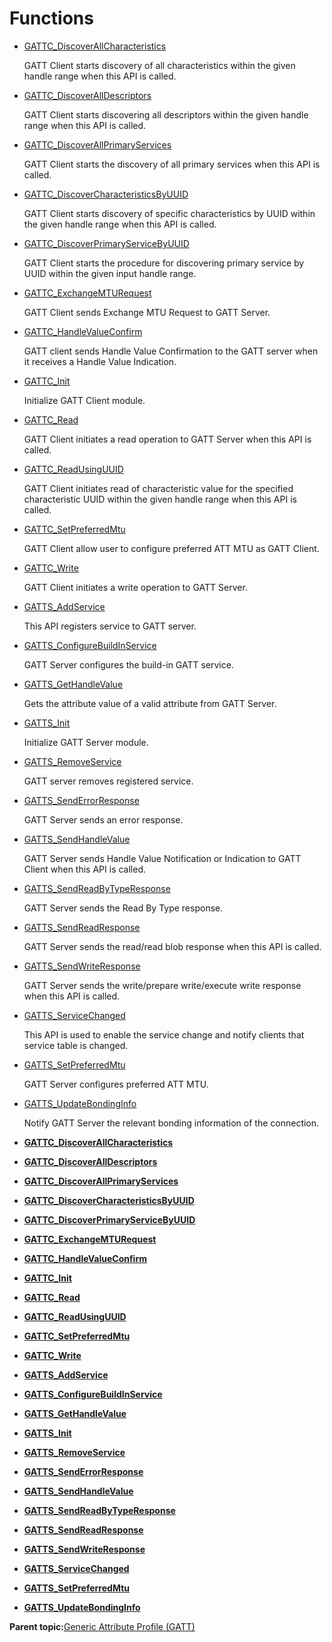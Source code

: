 # Functions

-   [GATTC\_DiscoverAllCharacteristics](GUID-79E7425D-A364-4C4A-850F-87852826DC02.md)

    GATT Client starts discovery of all characteristics within the given handle range when this API is called.

-   [GATTC\_DiscoverAllDescriptors](GUID-C41BBA13-1362-4737-B70B-29B79D2756CF.md)

    GATT Client starts discovering all descriptors within the given handle range when this API is called.

-   [GATTC\_DiscoverAllPrimaryServices](GUID-84B4B7EE-02D7-43B3-8C61-D2E2E187859E.md)

    GATT Client starts the discovery of all primary services when this API is called.

-   [GATTC\_DiscoverCharacteristicsByUUID](GUID-000ECF5B-FF15-4E67-A3E6-6C544A713D7E.md)

    GATT Client starts discovery of specific characteristics by UUID within the given handle range when this API is called.

-   [GATTC\_DiscoverPrimaryServiceByUUID](GUID-D941EEB9-7BC1-467C-9F7F-24E7F2858B30.md)

    GATT Client starts the procedure for discovering primary service by UUID within the given input handle range.

-   [GATTC\_ExchangeMTURequest](GUID-29367C88-4BB1-4BF9-92A5-5A4720CEDFC5.md)

    GATT Client sends Exchange MTU Request to GATT Server.

-   [GATTC\_HandleValueConfirm](GUID-5380FB0F-E862-47BA-96E7-A025291296EC.md)

    GATT client sends Handle Value Confirmation to the GATT server when it receives a Handle Value Indication.

-   [GATTC\_Init](GUID-F3DCBB1F-B83D-4098-A52E-83A12439BB9F.md)

    Initialize GATT Client module.

-   [GATTC\_Read](GUID-9ECAA998-68A4-4E3E-AEA3-EC8214EDBA51.md)

    GATT Client initiates a read operation to GATT Server when this API is called.

-   [GATTC\_ReadUsingUUID](GUID-961C9060-9EE6-4979-8A4A-C3B881CD1A95.md)

    GATT Client initiates read of characteristic value for the specified characteristic UUID within the given handle range when this API is called.

-   [GATTC\_SetPreferredMtu](GUID-3FF165A5-4872-459F-95A4-37623FB53F79.md)

    GATT Client allow user to configure preferred ATT MTU as GATT Client.

-   [GATTC\_Write](GUID-FA02313D-B212-4821-9D59-6032A7231126.md)

    GATT Client initiates a write operation to GATT Server.

-   [GATTS\_AddService](GUID-FAE65EA8-602E-4A67-B015-ED5EACBDBFC0.md)

    This API registers service to GATT server.

-   [GATTS\_ConfigureBuildInService](GUID-ED9B43CD-CA61-493A-A1A1-08FC51907A92.md)

    GATT Server configures the build-in GATT service.

-   [GATTS\_GetHandleValue](GUID-A9778E35-B64F-45F9-B9EC-99102EDAB8F0.md)

    Gets the attribute value of a valid attribute from GATT Server.

-   [GATTS\_Init](GUID-AB1D4278-4AAB-4470-9F8A-12C2A0181155.md)

    Initialize GATT Server module.

-   [GATTS\_RemoveService](GUID-9F374BB0-03D0-4E6F-AF2D-4B0414AE169D.md)

    GATT server removes registered service.

-   [GATTS\_SendErrorResponse](GUID-83D82C20-085C-44EE-8795-545D82BDDE62.md)

    GATT Server sends an error response.

-   [GATTS\_SendHandleValue](GUID-E8652964-0152-4981-8A5A-A130D6B25E25.md)

    GATT Server sends Handle Value Notification or Indication to GATT Client when this API is called.

-   [GATTS\_SendReadByTypeResponse](GUID-C54B1D51-1D47-4E64-ACB9-49C71B434083.md)

    GATT Server sends the Read By Type response.

-   [GATTS\_SendReadResponse](GUID-CD65211F-8D7E-4B35-A235-738A7022ACC5.md)

    GATT Server sends the read/read blob response when this API is called.

-   [GATTS\_SendWriteResponse](GUID-FBC5CD0B-E002-441A-95B2-67D5D52D0E56.md)

    GATT Server sends the write/prepare write/execute write response when this API is called.

-   [GATTS\_ServiceChanged](GUID-F57E9E28-014E-423E-87AD-5920EEF317A5.md)

    This API is used to enable the service change and notify clients that service table is changed.

-   [GATTS\_SetPreferredMtu](GUID-F088B24A-A76B-4DC5-8573-6D88B1467985.md)

    GATT Server configures preferred ATT MTU.

-   [GATTS\_UpdateBondingInfo](GUID-670C68DB-E9F6-41D7-906A-F72766C95494.md)

    Notify GATT Server the relevant bonding information of the connection.


-   **[GATTC\_DiscoverAllCharacteristics](GUID-79E7425D-A364-4C4A-850F-87852826DC02.md)**  

-   **[GATTC\_DiscoverAllDescriptors](GUID-C41BBA13-1362-4737-B70B-29B79D2756CF.md)**  

-   **[GATTC\_DiscoverAllPrimaryServices](GUID-84B4B7EE-02D7-43B3-8C61-D2E2E187859E.md)**  

-   **[GATTC\_DiscoverCharacteristicsByUUID](GUID-000ECF5B-FF15-4E67-A3E6-6C544A713D7E.md)**  

-   **[GATTC\_DiscoverPrimaryServiceByUUID](GUID-D941EEB9-7BC1-467C-9F7F-24E7F2858B30.md)**  

-   **[GATTC\_ExchangeMTURequest](GUID-29367C88-4BB1-4BF9-92A5-5A4720CEDFC5.md)**  

-   **[GATTC\_HandleValueConfirm](GUID-5380FB0F-E862-47BA-96E7-A025291296EC.md)**  

-   **[GATTC\_Init](GUID-F3DCBB1F-B83D-4098-A52E-83A12439BB9F.md)**  

-   **[GATTC\_Read](GUID-9ECAA998-68A4-4E3E-AEA3-EC8214EDBA51.md)**  

-   **[GATTC\_ReadUsingUUID](GUID-961C9060-9EE6-4979-8A4A-C3B881CD1A95.md)**  

-   **[GATTC\_SetPreferredMtu](GUID-3FF165A5-4872-459F-95A4-37623FB53F79.md)**  

-   **[GATTC\_Write](GUID-FA02313D-B212-4821-9D59-6032A7231126.md)**  

-   **[GATTS\_AddService](GUID-FAE65EA8-602E-4A67-B015-ED5EACBDBFC0.md)**  

-   **[GATTS\_ConfigureBuildInService](GUID-ED9B43CD-CA61-493A-A1A1-08FC51907A92.md)**  

-   **[GATTS\_GetHandleValue](GUID-A9778E35-B64F-45F9-B9EC-99102EDAB8F0.md)**  

-   **[GATTS\_Init](GUID-AB1D4278-4AAB-4470-9F8A-12C2A0181155.md)**  

-   **[GATTS\_RemoveService](GUID-9F374BB0-03D0-4E6F-AF2D-4B0414AE169D.md)**  

-   **[GATTS\_SendErrorResponse](GUID-83D82C20-085C-44EE-8795-545D82BDDE62.md)**  

-   **[GATTS\_SendHandleValue](GUID-E8652964-0152-4981-8A5A-A130D6B25E25.md)**  

-   **[GATTS\_SendReadByTypeResponse](GUID-C54B1D51-1D47-4E64-ACB9-49C71B434083.md)**  

-   **[GATTS\_SendReadResponse](GUID-CD65211F-8D7E-4B35-A235-738A7022ACC5.md)**  

-   **[GATTS\_SendWriteResponse](GUID-FBC5CD0B-E002-441A-95B2-67D5D52D0E56.md)**  

-   **[GATTS\_ServiceChanged](GUID-F57E9E28-014E-423E-87AD-5920EEF317A5.md)**  

-   **[GATTS\_SetPreferredMtu](GUID-F088B24A-A76B-4DC5-8573-6D88B1467985.md)**  

-   **[GATTS\_UpdateBondingInfo](GUID-670C68DB-E9F6-41D7-906A-F72766C95494.md)**  


**Parent topic:**[Generic Attribute Profile \(GATT\)](GUID-A7CF368C-F31C-4CCE-8CFD-D7B00D8A3652.md)

